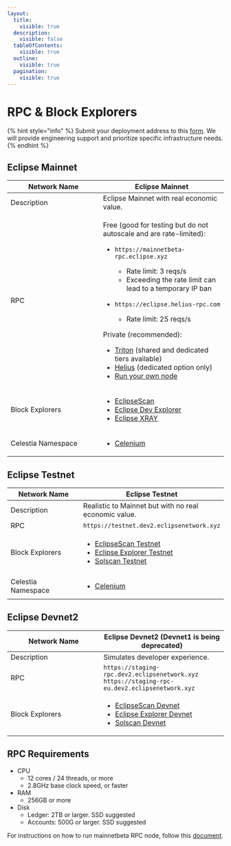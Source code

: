 ```yaml
---
layout:
  title:
    visible: true
  description:
    visible: false
  tableOfContents:
    visible: true
  outline:
    visible: true
  pagination:
    visible: true
---
```


# RPC & Block Explorers

{% hint style="info" %}
Submit your deployment address to this [form](https://forms.gle/yJfFABQDPmpvgzAf7). We will provide engineering support and prioritize specific infrastructure needs.
{% endhint %}

## Eclipse Mainnet

<table><thead><tr><th width="199">Network Name</th><th>Eclipse Mainnet</th></tr></thead><tbody><tr><td>Description</td><td>Eclipse Mainnet with real economic value. </td></tr><tr><td>RPC</td><td><p>Free (good for testing but do not autoscale and are rate-limited):</p><ul><li><p><code>https://mainnetbeta-rpc.eclipse.xyz</code></p><ul><li>Rate limit: 3 reqs/s</li><li>Exceeding the rate limit can lead to a temporary IP ban</li></ul></li><li><p><code>https://eclipse.helius-rpc.com</code></p><ul><li>Rate limit: 25 reqs/s</li></ul></li></ul><p>Private (recommended):</p><ul><li><a href="https://docs.google.com/forms/d/e/1FAIpQLSdrpgSCa4PSOWFKH8elf4UBptCHKbWN0BL0NxFLV_z_K2DF-g/viewform">Triton</a> (shared and dedicated tiers available)</li><li><a href="https://www.helius.dev/">Helius</a> (dedicated option only)</li><li><a href="./#rpc-requirements">Run your own node</a></li></ul></td></tr><tr><td>Block Explorers</td><td><ul><li><a href="https://eclipsescan.xyz/">EclipseScan</a></li><li><a href="https://explorer.eclipse.xyz/">Eclipse Dev Explorer</a></li><li><a href="https://www.eclipsexray.id/">Eclipse XRAY</a></li></ul></td></tr><tr><td>Celestia Namespace</td><td><ul><li><a href="https://celenium.io/namespace/00000000000000000000000000000000000000000065636c69707365?tab=Blobs">Celenium</a></li></ul></td></tr></tbody></table>

## Eclipse Testnet

<table><thead><tr><th width="199">Network Name</th><th>Eclipse Testnet</th></tr></thead><tbody><tr><td>Description</td><td>Realistic to Mainnet but with no real economic value.</td></tr><tr><td>RPC</td><td><code>https://testnet.dev2.eclipsenetwork.xyz</code></td></tr><tr><td>Block Explorers</td><td><ul><li><a href="https://eclipsescan.xyz/?cluster=testnet">EclipseScan Testnet</a></li><li><a href="https://explorer.dev.eclipsenetwork.xyz/?cluster=testnet">Eclipse Explorer Testnet</a></li><li><a href="https://solscan.io/?cluster=custom&#x26;customUrl=https%3A%2F%2Ftestnet.dev2.eclipsenetwork.xyz">Solscan Testnet</a></li></ul></td></tr><tr><td>Celestia Namespace</td><td><ul><li><a href="https://mocha-4.celenium.io/namespace/0000000000000000000000000000000000000000000065636c74330a?tab=Blobs">Celenium</a></li></ul></td></tr></tbody></table>

## Eclipse Devnet2

<table><thead><tr><th width="200">Network Name</th><th>Eclipse Devnet2 (Devnet1 is being deprecated)</th></tr></thead><tbody><tr><td>Description</td><td>Simulates developer experience.</td></tr><tr><td>RPC</td><td><code>https://staging-rpc.dev2.eclipsenetwork.xyz</code><br><code>https://staging-rpc-eu.dev2.eclipsenetwork.xyz</code></td></tr><tr><td>Block Explorers</td><td><ul><li><a href="https://eclipsescan.xyz/?cluster=devnet">EclipseScan Devnet</a></li><li><a href="https://explorer.dev.eclipsenetwork.xyz/">Eclipse Explorer Devnet</a></li><li><a href="https://solscan.io/?cluster=custom&#x26;customUrl=https%3A%2F%2Fstaging-rpc.dev2.eclipsenetwork.xyz">Solscan Devnet</a></li></ul></td></tr></tbody></table>

## RPC Requirements

* CPU
  * 12 cores / 24 threads, or more
  * 2.8GHz base clock speed, or faster
* RAM
  * 256GB or more
* Disk
  * Ledger: 2TB or larger. SSD suggested
  * Accounts: 500G or larger. SSD suggested

For instructions on how to run mainnetbeta RPC node, follow this [document](https://eclipsebuilders.notion.site/How-to-run-mainnetbeta-RPC-node-19eb6f80e8d34b54838b03995d3f9865).
